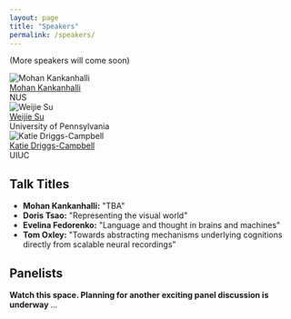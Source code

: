 ```yaml
---
layout: page
title: "Speakers"
permalink: /speakers/
---
```


(More speakers will come soon)

<div class="person-grid">
  <div class="person-card">
    <img src="{{ site.baseurl }}/images/organizers/mohan.jpg" alt="Mohan Kankanhalli">
    <div class="name">
      <a href="https://www.comp.nus.edu.sg/cs/people/mohan/">Mohan Kankanhalli</a>
    </div>
    <div class="affiliation">NUS</div>
  </div>

  <div class="person-card">
    <img src="{{ site.baseurl }}/images/organizers/WeijieSu.jpg" alt="Weijie Su">
    <div class="name">
      <a href="https://www.weijie-su.com/">Weijie Su</a>
    </div>
    <div class="affiliation">University of Pennsylvania</div>
  </div>

  <div class="person-card">
    <img src="{{ site.baseurl }}/images/organizers/krdc.jpg" alt="Katie Driggs-Campbell">
    <div class="name">
      <a href="https://krdc.web.illinois.edu/">Katie Driggs-Campbell</a>
    </div>
    <div class="affiliation">UIUC</div>
  </div>



## Talk Titles

- **Mohan Kankanhalli:** "TBA"
- **Doris Tsao:** "Representing the visual world"
- **Evelina Fedorenko:** "Language and thought in brains and machines"
- **Tom Oxley:** "Towards abstracting mechanisms underlying cognitions directly from scalable neural recordings"

## Panelists

<p><strong>Watch this space. Planning for another exciting panel discussion is underway </strong><span class="dots"></span></p>

<style>
@keyframes blink {
  0% { opacity: 0; }
  33% { opacity: 1; }
  66% { opacity: 0; }
}
.dots::after {
  content: ' ...';
  animation: blink 1s infinite steps(1, start);
}
</style>

